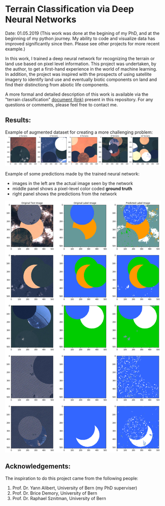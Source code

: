 # Terrain Classification via Deep Neural Networks

Date: 01.05.2019 (This work was done at the begining of my PhD, and at the beginning of my python journey. My ability to code and visualize data has improved significantly since then. Please see other projects for more recent example.)

In this work, I trained a deep neural network for recognizing the terrain or land use based on pixel level information. This project was undertaken, by the author, to get a first-hand experience in the world of machine learning. In addition, the project was inspired with the prospects of using satellite imagery to identify land use and eventually biotic components on land and find their distinctiong from abiotic life components. 

A more formal and detailed description of this work is available via the "terrain classification" [document (link)](/terrain_classification_compressed.pdf) present in this repository. For any questions or comments, please feel free to contact me. 

## Results:
Example of augmented dataset for creating a more challenging problem:
![](/images/compositeimages.png)

Example of some predictions made by the trained neural network:
- images in the left are the actual image seen by the network
- middle panel shows a pixel-level color coded **ground truth**
- right panel shows the predictions from the network

![](/images/predict3.png)

## Acknowledgements:
The inspiration to do this project came from the following people:
1. Prof. Dr. Yann Alibert, University of Bern (my PhD superviser)
2. Prof. Dr. Brice Demory, University of Bern
3. Prof. Dr. Raphael Sznitman, University of Bern
